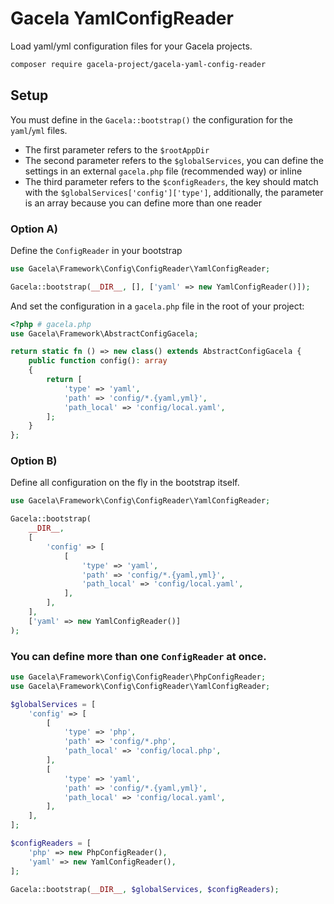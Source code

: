# Gacela YamlConfigReader

Load yaml/yml configuration files for your Gacela projects.

```bash
composer require gacela-project/gacela-yaml-config-reader
```

## Setup

You must define in the `Gacela::bootstrap()` the configuration for the `yaml`/`yml` files.

- The first parameter refers to the `$rootAppDir`
- The second parameter refers to the `$globalServices`, you can define the settings in an external `gacela.php` file 
  (recommended way) or inline
- The third parameter refers to the `$configReaders`, the key should match with the `$globalServices['config']['type']`,
  additionally, the parameter is an array because you can define more than one reader

### Option A)

Define the `ConfigReader` in your bootstrap

```php
use Gacela\Framework\Config\ConfigReader\YamlConfigReader;

Gacela::bootstrap(__DIR__, [], ['yaml' => new YamlConfigReader()]);
```

And set the configuration in a `gacela.php` file in the root of your project:

```php
<?php # gacela.php
use Gacela\Framework\AbstractConfigGacela;

return static fn () => new class() extends AbstractConfigGacela {
    public function config(): array
    {
        return [
            'type' => 'yaml',
            'path' => 'config/*.{yaml,yml}',
            'path_local' => 'config/local.yaml',
        ];
    }
};
```

### Option B)

Define all configuration on the fly in the bootstrap itself.

```php
use Gacela\Framework\Config\ConfigReader\YamlConfigReader;

Gacela::bootstrap(
    __DIR__,
    [
        'config' => [
            [
                'type' => 'yaml',
                'path' => 'config/*.{yaml,yml}',
                'path_local' => 'config/local.yaml',
            ],
        ],
    ],
    ['yaml' => new YamlConfigReader()]
);
```

### You can define more than one `ConfigReader` at once.

```php
use Gacela\Framework\Config\ConfigReader\PhpConfigReader;
use Gacela\Framework\Config\ConfigReader\YamlConfigReader;

$globalServices = [
    'config' => [
        [
            'type' => 'php',
            'path' => 'config/*.php',
            'path_local' => 'config/local.php',
        ],
        [
            'type' => 'yaml',
            'path' => 'config/*.{yaml,yml}',
            'path_local' => 'config/local.yaml',
        ],
    ],
];

$configReaders = [
    'php' => new PhpConfigReader(),
    'yaml' => new YamlConfigReader(),
];

Gacela::bootstrap(__DIR__, $globalServices, $configReaders);
```
